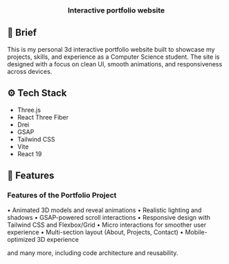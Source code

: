 <div align="center">
  <h3 align="center">Interactive portfolio website</h3>
</div>



## <a name="brief">🤖 Brief</a>

This is my personal 3d interactive portfolio website built to showcase my projects, skills, and experience as a Computer Science student. The site is designed with a focus on clean UI, smooth animations, and responsiveness across devices.

## <a name="tech-stack">⚙️ Tech Stack</a>

- Three.js
- React Three Fiber
- Drei
- GSAP
- Tailwind CSS
- Vite
- React 19

## <a name="features">🔋 Features</a>

### Features of the Portfolio Project

•	Animated 3D models and reveal animations
•	Realistic lighting and shadows
•	GSAP-powered scroll interactions
•	Responsive design with Tailwind CSS and Flexbox/Grid
•	Micro interactions for smoother user experience
•	Multi-section layout (About, Projects, Contact)
•	Mobile-optimized 3D experience


and many more, including code architecture and reusability.
